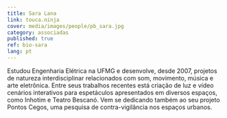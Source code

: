 ```yaml
---
title: Sara Lana
link: touca.ninja
cover: media/images/people/pb_sara.jpg
category: associadas
published: true
ref: bio-sara
lang: pt
---
```

Estudou Engenharia Elétrica na UFMG e desenvolve, desde 2007, projetos de natureza interdisciplinar relacionados com som, movimento, música e arte eletrônica. Entre seus trabalhos recentes está criação de luz e vídeo cenários interativos para espetáculos apresentados em diversos espaços, como Inhotim e Teatro Bescanó. Vem se dedicando também ao seu projeto Pontos Cegos, uma pesquisa de contra-vigilância nos espaços urbanos.
